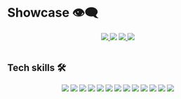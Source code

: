 # Showcase 👁️‍🗨️

<div align="center">
  <a href="https://github.com/wrkbnch-io/duels-contract">
    <img src="https://github-readme-stats.vercel.app/api/pin/?username=wrkbnch-io&repo=duels-contract" />
  </a>
  <img src="https://github-readme-stats.vercel.app/api/top-langs/?username=Makefolder&layout=compact&hide_progress=true" />

  <a href="https://github.com/Makefolder/makefolder">
    <img src="https://github-readme-stats.vercel.app/api/pin/?username=Makefolder&repo=makefolder" />
  </a>
  <a href="https://github.com/Makefolder/deployer">
    <img src="https://github-readme-stats.vercel.app/api/pin/?username=Makefolder&repo=Deployer" />
  </a>
</div>

<br/>

## Tech skills 🛠️

<p align="center">
<img src="https://img.shields.io/badge/go-00ADD8?&style=for-the-badge&logo=go&logoColor=white" />
<img src="https://img.shields.io/badge/typescript-%23007ACC.svg?&style=for-the-badge&logo=typescript&logoColor=white"/>
<img src="https://img.shields.io/badge/tailwind-%231572B6.svg?&style=for-the-badge&logo=tailwindcss&logoColor=white"/>
<img src="https://img.shields.io/badge/postgresql-4169E1?&style=for-the-badge&logo=postgresql&logoColor=white"/>
<img src="https://img.shields.io/badge/linux-%2300599C.svg?&style=for-the-badge&logo=linux&logoColor=white"/>
<img src="https://img.shields.io/badge/c99-%2300599C.svg?&style=for-the-badge&logo=c&logoColor=white"/>
<img src="https://img.shields.io/badge/react-2C4F7C?&style=for-the-badge&logo=react&logoColor=white"/>
<img src="https://img.shields.io/badge/sqlite-003B57?&style=for-the-badge&logo=sqlite&logoColor=white"/>
<img src="https://img.shields.io/badge/react-002f44?&style=for-the-badge&logo=react&logoColor=white"/>
<img src="https://img.shields.io/badge/next.js-000000?&style=for-the-badge&logo=nextdotjs&logoColor=white"/>
<img src="https://img.shields.io/badge/bun-000000?&style=for-the-badge&logo=bun&logoColor=white"/>
<img src="https://img.shields.io/badge/node.js-5FA04E?&style=for-the-badge&logo=node.js&logoColor=white"/>
<img src="https://img.shields.io/badge/rust-d07f4f.svg?&style=for-the-badge&logo=rust&logoColor=white"/>
</p>
